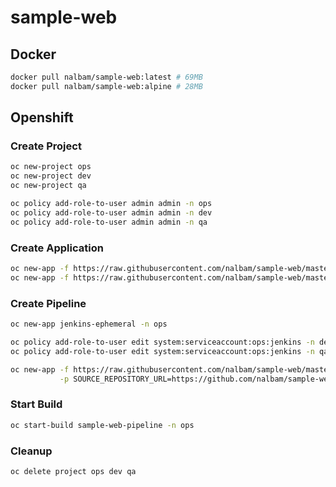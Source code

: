 # sample-web

## Docker
```bash
docker pull nalbam/sample-web:latest # 69MB
docker pull nalbam/sample-web:alpine # 28MB
```

## Openshift
### Create Project
```bash
oc new-project ops
oc new-project dev
oc new-project qa

oc policy add-role-to-user admin admin -n ops
oc policy add-role-to-user admin admin -n dev
oc policy add-role-to-user admin admin -n qa
```

### Create Application
```bash
oc new-app -f https://raw.githubusercontent.com/nalbam/sample-web/master/openshift/templates/deploy.json -n dev
oc new-app -f https://raw.githubusercontent.com/nalbam/sample-web/master/openshift/templates/deploy.json -n qa
```

### Create Pipeline
```bash
oc new-app jenkins-ephemeral -n ops

oc policy add-role-to-user edit system:serviceaccount:ops:jenkins -n dev
oc policy add-role-to-user edit system:serviceaccount:ops:jenkins -n qa

oc new-app -f https://raw.githubusercontent.com/nalbam/sample-web/master/openshift/templates/pipeline.json -n ops \
           -p SOURCE_REPOSITORY_URL=https://github.com/nalbam/sample-web
```

### Start Build
```bash
oc start-build sample-web-pipeline -n ops
```

### Cleanup
```bash
oc delete project ops dev qa
```
